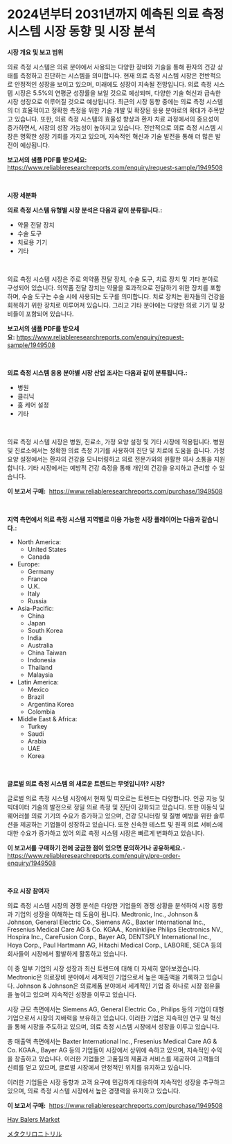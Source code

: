 <p><h1>2024년부터 2031년까지 예측된 의료 측정 시스템 시장 동향 및 시장 분석</h1></p><p><strong>시장 개요 및 보고 범위</strong></p>
<p><p>의료 측정 시스템은 의료 분야에서 사용되는 다양한 장비와 기술을 통해 환자의 건강 상태를 측정하고 진단하는 시스템을 의미합니다. 현재 의료 측정 시스템 시장은 전반적으로 안정적인 성장을 보이고 있으며, 미래에도 성장이 지속될 전망입니다. 의료 측정 시스템 시장은 5.5%의 연평균 성장률을 보일 것으로 예상되며, 다양한 기술 혁신과 급속한 시장 성장으로 이루어질 것으로 예상됩니다. 최근의 시장 동향 중에는 의료 측정 시스템의 더 효율적이고 정확한 측정을 위한 기술 개발 및 확장된 응용 분야로의 확대가 주목받고 있습니다. 또한, 의료 측정 시스템의 효율성 향상과 환자 치료 과정에서의 중요성이 증가하면서, 시장의 성장 가능성이 높아지고 있습니다. 전반적으로 의료 측정 시스템 시장은 명확한 성장 기회를 가지고 있으며, 지속적인 혁신과 기술 발전을 통해 더 많은 발전이 예상됩니다.</p></p>
<p><strong>보고서의 샘플 PDF를 받으세요:</strong> <a href="https://www.reliableresearchreports.com/enquiry/request-sample/1949508">https://www.reliableresearchreports.com/enquiry/request-sample/1949508</a></p>
<p>&nbsp;</p>
<p><strong>시장 세분화</strong></p>
<p><strong>의료 측정 시스템 유형별 시장 분석은 다음과 같이 분류됩니다.:</strong></p>
<p><ul><li>약물 전달 장치</li><li>수술 도구</li><li>치료용 기기</li><li>기타</li></ul></p>
<p>&nbsp;</p>
<p><p>의료 측정 시스템 시장은 주로 의약품 전달 장치, 수술 도구, 치료 장치 및 기타 분야로 구성되어 있습니다. 의약품 전달 장치는 약물을 효과적으로 전달하기 위한 장치를 포함하며, 수술 도구는 수술 시에 사용되는 도구를 의미합니다. 치료 장치는 환자들의 건강을 회복하기 위한 장치로 이루어져 있습니다. 그리고 기타 분야에는 다양한 의료 기기 및 장비들이 포함되어 있습니다.</p></p>
<p><strong>보고서의 샘플 PDF를 받으세요:</strong>&nbsp;<a href="https://www.reliableresearchreports.com/enquiry/request-sample/1949508">https://www.reliableresearchreports.com/enquiry/request-sample/1949508</a></p>
<p>&nbsp;</p>
<p><strong> 의료 측정 시스템 응용 분야별 시장 산업 조사는 다음과 같이 분류됩니다.:</strong></p>
<p><ul><li>병원</li><li>클리닉</li><li>홈 케어 설정</li><li>기타</li></ul></p>
<p>&nbsp;</p>
<p><p>의료 측정 시스템 시장은 병원, 진료소, 가정 요양 설정 및 기타 시장에 적용됩니다. 병원 및 진료소에서는 정확한 의료 측정 기기를 사용하여 진단 및 치료에 도움을 줍니다. 가정 요양 설정에서는 환자의 건강을 모니터링하고 의료 전문가와의 원활한 의사 소통을 지원합니다. 기타 시장에서는 예방적 건강 측정을 통해 개인의 건강을 유지하고 관리할 수 있습니다.</p></p>
<p><strong>이 보고서 구매:</strong>&nbsp; <a href="https://www.reliableresearchreports.com/purchase/1949508">https://www.reliableresearchreports.com/purchase/1949508</a></p>
<p>&nbsp;</p>
<p><strong>지역 측면에서 의료 측정 시스템 지역별로 이용 가능한 시장 플레이어는 다음과 같습니다.:</strong></p>
<p><ul>
    <li>
        North America:
        <ul>
            <li>United States</li>
            <li>Canada</li>
        </ul>
    </li>
    <li>
        Europe:
        <ul>
            <li>Germany</li>
            <li>France</li>
            <li>U.K.</li>
            <li>Italy</li>
            <li>Russia</li>
        </ul>
    </li>
    <li>
        Asia-Pacific:
        <ul>
            <li>China</li>
            <li>Japan</li>
            <li>South Korea</li>
            <li>India</li>
            <li>Australia</li>
            <li>China Taiwan</li>
            <li>Indonesia</li>
            <li>Thailand</li>
            <li>Malaysia</li>
        </ul>
    </li>
    <li>
        Latin America:
        <ul>
            <li>Mexico</li>
            <li>Brazil</li>
            <li>Argentina Korea</li>
            <li>Colombia</li>
        </ul>
    </li>
    <li>
        Middle East & Africa:
        <ul>
            <li>Turkey</li>
            <li>Saudi</li>
            <li>Arabia</li>
            <li>UAE</li>
            <li>Korea</li>
        </ul>
    </li>
    </ul></p>
<p>&nbsp;</p>
<p><strong>글로벌 의료 측정 시스템 의 새로운 트렌드는 무엇입니까? 시장?</strong></p>
<p><p>글로벌 의료 측정 시스템 시장에서 현재 및 떠오르는 트렌드는 다양합니다. 인공 지능 및 빅데이터 기술의 발전으로 정밀 의료 측정 및 진단이 강화되고 있습니다. 또한 이동식 및 웨어러블 의료 기기의 수요가 증가하고 있으며, 건강 모니터링 및 질병 예방을 위한 솔루션을 제공하는 기업들이 성장하고 있습니다. 또한 신속한 테스트 및 원격 의료 서비스에 대한 수요가 증가하고 있어 의료 측정 시스템 시장은 빠르게 변화하고 있습니다.</p></p>
<p><strong>이 보고서를 구매하기 전에 궁금한 점이 있으면 문의하거나 공유하세요.</strong>- <a href="https://www.reliableresearchreports.com/enquiry/pre-order-enquiry/1949508">https://www.reliableresearchreports.com/enquiry/pre-order-enquiry/1949508</a></p>
<p>&nbsp;</p>
<p><strong>주요 시장 참여자</strong></p>
<p><p>의료 측정 시스템 시장의 경쟁 분석은 다양한 기업들의 경쟁 상황을 분석하여 시장 동향과 기업의 성장을 이해하는 데 도움이 됩니다. Medtronic, Inc., Johnson & Johnson, General Electric Co., Siemens AG., Baxter International Inc., Fresenius Medical Care AG & Co. KGAA., Koninklijke Philips Electronics NV., Hospira Inc., CareFusion Corp., Bayer AG, DENTSPLY International Inc., Hoya Corp., Paul Hartmann AG, Hitachi Medical Corp., LABORIE, SECA 등의 회사들이 시장에서 활발하게 활동하고 있습니다.</p><p>이 중 일부 기업의 시장 성장과 최신 트렌드에 대해 더 자세히 알아보겠습니다. Medtronic은 의료장비 분야에서 세계적인 기업으로서 높은 매출액을 기록하고 있습니다. Johnson & Johnson은 의료제품 분야에서 세계적인 기업 중 하나로 시장 점유율을 높이고 있으며 지속적인 성장을 이루고 있습니다.</p><p>시장 규모 측면에서는 Siemens AG, General Electric Co., Philips 등의 기업이 대형 기업으로서 시장의 지배력을 보유하고 있습니다. 이러한 기업은 지속적인 연구 및 혁신을 통해 시장을 주도하고 있으며, 의료 측정 시스템 시장에서 성장을 이루고 있습니다.</p><p>총 매출액 측면에서는 Baxter International Inc., Fresenius Medical Care AG & Co. KGAA., Bayer AG 등의 기업들이 시장에서 상위에 속하고 있으며, 지속적인 수익을 창출하고 있습니다. 이러한 기업들은 고품질의 제품과 서비스를 제공하여 고객들의 신뢰를 얻고 있으며, 글로벌 시장에서 안정적인 위치를 유지하고 있습니다.</p><p>이러한 기업들은 시장 동향과 고객 요구에 민감하게 대응하여 지속적인 성장을 추구하고 있으며, 의료 측정 시스템 시장에서 높은 경쟁력을 유지하고 있습니다.</p></p>
<p><strong>이 보고서 구매:</strong>&nbsp;&nbsp;<a href="https://www.reliableresearchreports.com/purchase/1949508">https://www.reliableresearchreports.com/purchase/1949508</a></p>
<p><p><a href="https://view.publitas.com/reportprime-1/hay-balers-market-provides-detailed-segmentation-of-this-market-based-on-type-application-and-region-and-forecast-for-the-period-from-2024-2031/">Hay Balers Market</a></p><p><a href="https://medium.com/@amarart56456/%E3%83%A1%E3%82%BF%E3%82%AF%E3%83%AA%E3%83%AD%E3%83%8B%E3%83%88%E3%83%AA%E3%83%AB%E5%B8%82%E5%A0%B4%E3%83%AC%E3%83%9D%E3%83%BC%E3%83%88%E3%81%AF-%E3%81%93%E3%81%AE%E5%B8%82%E5%A0%B4%E3%81%AE%E6%9C%80%E6%96%B0%E3%81%AE%E3%83%88%E3%83%AC%E3%83%B3%E3%83%89%E3%82%84%E6%88%90%E9%95%B7%E6%A9%9F%E4%BC%9A%E3%82%92%E6%98%8E%E3%82%89%E3%81%8B%E3%81%AB%E3%81%97%E3%81%A6%E3%81%84%E3%81%BE%E3%81%99-6c09fa8392d7">メタクリロニトリル</a></p></p>
